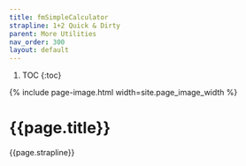 ```yaml
---
title: fmSimpleCalculator
strapline: 1+2 Quick & Dirty
parent: More Utilities
nav_order: 300
layout: default
---
```

1. TOC
{:toc}

{% include page-image.html width=site.page_image_width %}

# {{page.title}}

{{page.strapline}}
